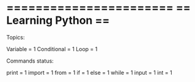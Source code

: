 =======================
==  Learning Python  ==
=======================

Topics:

Variable = 1
Conditional = 1
Loop = 1

Commands status:

print = 1
import = 1
from = 1
if = 1
else = 1
while = 1
input = 1
int = 1



